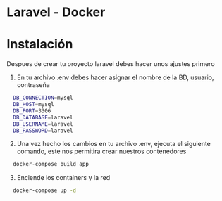# Laravel - Docker

# Instalación
Despues de crear tu proyecto laravel debes hacer unos ajustes primero
1. En tu archivo .env debes hacer asignar el nombre de la BD, usuario, contraseña
```bash
  DB_CONNECTION=mysql
  DB_HOST=mysql
  DB_PORT=3306
  DB_DATABASE=laravel
  DB_USERNAME=laravel
  DB_PASSWORD=laravel
```

2. Una vez hecho los cambios en tu archivo .env, ejecuta el siguiente comando, este nos permitira crear nuestros contenedores
```bash
  docker-compose build app
```
3. Enciende los containers y la red
```bash
  docker-compose up -d
```
